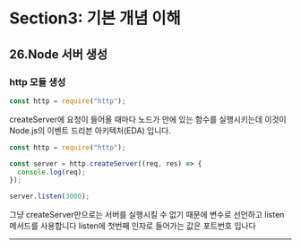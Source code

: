 # Section3: 기본 개념 이해

26.Node 서버 생성
--

### http 모듈 생성

```js
const http = require("http");
```

createServer에 요청이 들어올 때마다 노드가 안에 있는 함수를 실행시키는데 이것이 Node.js의 이벤트 드리븐 아키텍처(EDA) 입니다.

```js
const http = require("http");

const server = http.createServer((req, res) => {
  console.log(req);
});

server.listen(3000);
```

그냥 createServer만으로는 서버를 실행시킬 수 없기 때문에 변수로 선언하고 listen 메서드를 사용합니다
listen에 첫번째 인자로 들어가는 값은 포트번호 입나다

---
